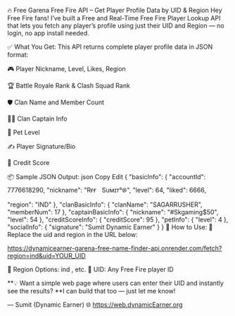 🔥 Free Garena Free Fire API – Get Player Profile Data by UID & Region
Hey Free Fire fans!
I’ve built a Free and Real-Time Free Fire Player Lookup API that lets you fetch any player’s profile using just their UID and Region — no login, no app install needed.


✅ What You Get:
This API returns complete player profile data in JSON format:

🎮 Player Nickname, Level, Likes, Region

🏆 Battle Royale Rank & Clash Squad Rank

🛡️ Clan Name and Member Count

🧑‍✈️ Clan Captain Info

🐾 Pet Level

✍️ Player Signature/Bio

🧾 Credit Score

📦 Sample JSON Output:
json
Copy
Edit
{
  "basicInfo": {
    "accountId": 7776618290,
    "nickname": "RғғㅤSᴜᴍɪᴛ°࿌",
    "level": 64,
    "liked": 6666,
    "region": "IND"
  },
  "clanBasicInfo": {
    "clanName": "SAGARRUSHER",
    "memberNum": 17
  },
  "captainBasicInfo": {
    "nickname": "#Skgaming$50",
    "level": 54
  },
  "creditScoreInfo": {
    "creditScore": 95
  },
  "petInfo": {
    "level": 4
  },
  "socialInfo": {
    "signature": "Sumit Dynamic Earner"
  }
}
🧪 How to Use:
🔹 Replace the uid and region in the URL below:


https://dynamicearner-garena-free-name-finder-api.onrender.com/fetch?region=ind&uid=YOUR_UID


📍 Region Options: ind , etc.
📍 UID: Any Free Fire player ID

**💡 Want a simple web page where users can enter their UID and instantly see the results?
**I can build that too — just let me know!

— Sumit (Dynamic Earner)
🌐 https://web.dynamicEarner.org

